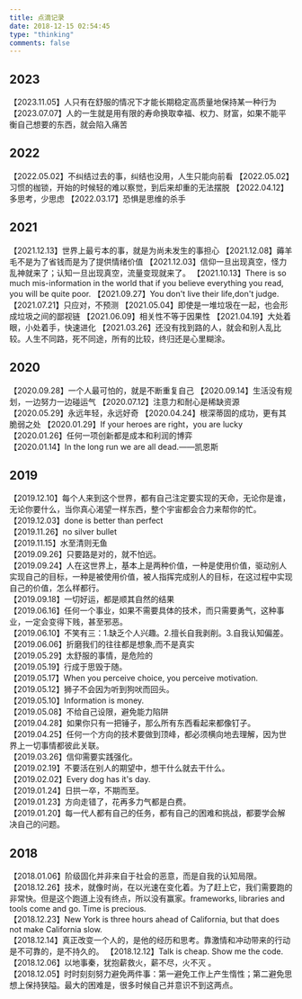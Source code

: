 ```yaml
---
title: 点滴记录
date: 2018-12-15 02:54:45
type: "thinking"
comments: false
---
```

## 2023
【2023.11.05】人只有在舒服的情况下才能长期稳定高质量地保持某一种行为
【2023.07.07】人的一生就是用有限的寿命换取幸福、权力、财富，如果不能平衡自己想要的东西，就会陷入痛苦

## 2022
【2022.05.02】不纠结过去的事，纠结也没用，人生只能向前看
【2022.05.02】习惯的枷锁，开始的时候轻的难以察觉，到后来却重的无法摆脱
【2022.04.12】多思考，少思虑
【2022.03.17】恐惧是思维的杀手

## 2021
【2021.12.13】世界上最亏本的事，就是为尚未发生的事担心
【2021.12.08】薅羊毛不是为了省钱而是为了提供情绪价值
【2021.12.03】信仰一旦出现真空，怪力乱神就来了；认知一旦出现真空，流量变现就来了。
【2021.10.13】There is so much mis-information in the world that if you believe everything you read, you will be quite poor.
【2021.09.27】You don't live their life,don't judge.
【2021.07.21】只应对，不预测
【2021.05.04】即使是一堆垃圾在一起，也会形成垃圾之间的鄙视链
【2021.06.09】相关性不等于因果性
【2021.04.19】大处着眼，小处着手，快速进化
【2021.03.26】还没有找到路的人，就会和别人乱比较。人生不同路，死不同途，所有的比较，终归还是心里糊涂。

## 2020
【2020.09.28】一个人最可怕的，就是不断重复自己
【2020.09.14】生活没有规划，一边努力一边碰运气
【2020.07.12】注意力和耐心是稀缺资源
【2020.05.29】永远年轻，永远好奇
【2020.04.24】根深蒂固的成功，更有其脆弱之处
【2020.01.29】If your heroes are right，you are lucky  
【2020.01.26】任何一项创新都是成本和利润的博弈  
【2020.01.14】In the long run we are all dead.——凯恩斯

## 2019
【2019.12.10】每个人来到这个世界，都有自己注定要实现的天命，无论你是谁，无论你要什么，当你真心渴望一样东西，整个宇宙都会合力来帮你的忙。  
【2019.12.03】done is better than perfect  
【2019.11.26】no silver bullet  
【2019.11.15】水至清则无鱼  
【2019.09.26】只要路是对的，就不怕远。  
【2019.09.24】人在这世界上，基本上是两种价值，一种是使用价值，驱动别人实现自己的目标，一种是被使用价值，被人指挥完成别人的目标，在这过程中实现自己的价值，怎么样都行。  
【2019.09.18】一切好运，都是顺其自然的结果  
【2019.06.16】任何一个事业，如果不需要具体的技术，而只需要勇气，这种事业，一定会变得下贱，甚至邪恶。  
【2019.06.10】不笑有三：1.缺乏个人兴趣。2.擅长自我剥削。3.自我认知偏差。  
【2019.06.06】折磨我们的往往都是想象,而不是真实  
【2019.05.29】太舒服的事情，是危险的  
【2019.05.19】行成于思毁于随。  
【2019.05.17】When you perceive choice, you perceive motivation.  
【2019.05.12】狮子不会因为听到狗吠而回头。  
【2019.05.10】Information is money.  
【2019.05.08】不给自己设限，避免能力陷阱  
【2019.04.28】如果你只有一把锤子，那么所有东西看起来都像钉子。  
【2019.04.25】任何一个方向的技术要做到顶峰，都必须横向地去理解，因为世界上一切事情都彼此关联。  
【2019.03.26】信仰需要实践强化。  
【2019.02.19】不要活在别人的期望中，想干什么就去干什么。  
【2019.02.02】Every dog has it's day.  
【2019.01.24】日拱一卒，不期而至。  
【2019.01.23】方向走错了，花再多力气都是白费。  
【2019.01.20】每一代人都有自己的任务，都有自己的困难和挑战，都要学会解决自己的问题。  

## 2018
【2018.01.06】阶级固化并非来自于社会的恶意，而是自我的认知局限。   
【2018.12.26】技术，就像时尚，在以光速在变化着。为了赶上它，我们需要跑的非常快。但是这个跑道上没有终点，所以没有赢家。frameworks, libraries and tools come and go. Time is precious.  
【2018.12.23】New York is three hours ahead of California, but that does not make California slow.  
【2018.12.14】真正改变一个人的，是他的经历和思考。靠激情和冲动带来的行动是不可靠的，是不持久的。
【2018.12.12】Talk is cheap. Show me the code.  
【2018.12.06】以地事秦，犹抱薪救火，薪不尽，火不灭 ​​​。​  
【2018.12.05】时时刻刻努力避免两件事：第一避免工作上产生惰性；第二避免思想上保持狭隘。最大的困难是，很多时候自己并意识不到这两点。 ​​​​
